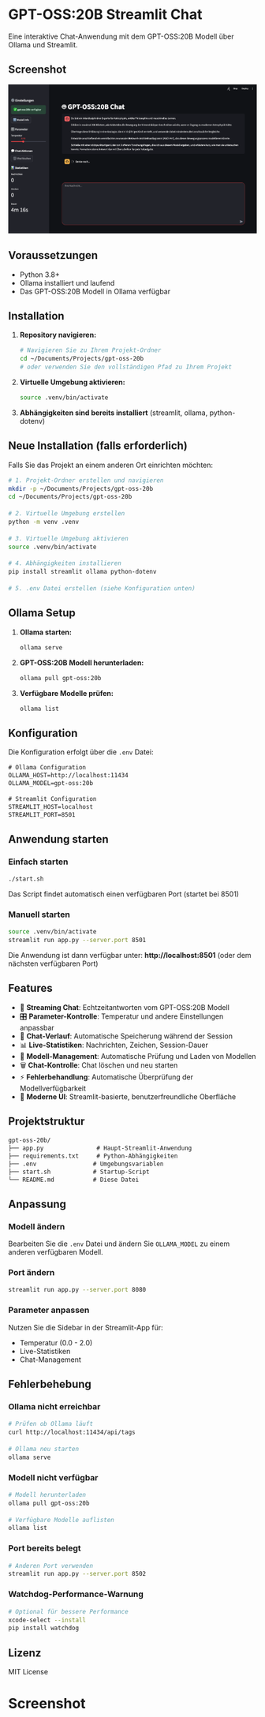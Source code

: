 # GPT-OSS:20B Streamlit Chat

Eine interaktive Chat-Anwendung mit dem GPT-OSS:20B Modell über Ollama und Streamlit.

## Screenshot

![GPT-OSS:20B Chat Interface](_Project/Screenshot.png)

## Voraussetzungen

- Python 3.8+
- Ollama installiert und laufend
- Das GPT-OSS:20B Modell in Ollama verfügbar

## Installation

1. **Repository navigieren:**
   ```bash
   # Navigieren Sie zu Ihrem Projekt-Ordner
   cd ~/Documents/Projects/gpt-oss-20b
   # oder verwenden Sie den vollständigen Pfad zu Ihrem Projekt
   ```

2. **Virtuelle Umgebung aktivieren:**
   ```bash
   source .venv/bin/activate
   ```

3. **Abhängigkeiten sind bereits installiert** (streamlit, ollama, python-dotenv)

## Neue Installation (falls erforderlich)

Falls Sie das Projekt an einem anderen Ort einrichten möchten:

```bash
# 1. Projekt-Ordner erstellen und navigieren
mkdir -p ~/Documents/Projects/gpt-oss-20b
cd ~/Documents/Projects/gpt-oss-20b

# 2. Virtuelle Umgebung erstellen
python -m venv .venv

# 3. Virtuelle Umgebung aktivieren
source .venv/bin/activate

# 4. Abhängigkeiten installieren
pip install streamlit ollama python-dotenv

# 5. .env Datei erstellen (siehe Konfiguration unten)
```

## Ollama Setup

1. **Ollama starten:**
   ```bash
   ollama serve
   ```

2. **GPT-OSS:20B Modell herunterladen:**
   ```bash
   ollama pull gpt-oss:20b
   ```

3. **Verfügbare Modelle prüfen:**
   ```bash
   ollama list
   ```

## Konfiguration

Die Konfiguration erfolgt über die `.env` Datei:

```env
# Ollama Configuration
OLLAMA_HOST=http://localhost:11434
OLLAMA_MODEL=gpt-oss:20b

# Streamlit Configuration  
STREAMLIT_HOST=localhost
STREAMLIT_PORT=8501
```

## Anwendung starten

### Einfach starten
```bash
./start.sh
```
Das Script findet automatisch einen verfügbaren Port (startet bei 8501)

### Manuell starten
```bash
source .venv/bin/activate
streamlit run app.py --server.port 8501
```

Die Anwendung ist dann verfügbar unter: **http://localhost:8501** (oder dem nächsten verfügbaren Port)

## Features

- 🤖 **Streaming Chat**: Echtzeitantworten vom GPT-OSS:20B Modell
- 🎛️ **Parameter-Kontrolle**: Temperatur und andere Einstellungen anpassbar
- 💬 **Chat-Verlauf**: Automatische Speicherung während der Session
- 📊 **Live-Statistiken**: Nachrichten, Zeichen, Session-Dauer
- 🔄 **Modell-Management**: Automatische Prüfung und Laden von Modellen
- 🗑️ **Chat-Kontrolle**: Chat löschen und neu starten
- ⚡ **Fehlerbehandlung**: Automatische Überprüfung der Modellverfügbarkeit
- 🎨 **Moderne UI**: Streamlit-basierte, benutzerfreundliche Oberfläche

## Projektstruktur

```
gpt-oss-20b/
├── app.py               # Haupt-Streamlit-Anwendung
├── requirements.txt     # Python-Abhängigkeiten
├── .env                # Umgebungsvariablen
├── start.sh            # Startup-Script
└── README.md           # Diese Datei
```

## Anpassung

### Modell ändern
Bearbeiten Sie die `.env` Datei und ändern Sie `OLLAMA_MODEL` zu einem anderen verfügbaren Modell.

### Port ändern
```bash
streamlit run app.py --server.port 8080
```

### Parameter anpassen
Nutzen Sie die Sidebar in der Streamlit-App für:
- Temperatur (0.0 - 2.0)
- Live-Statistiken
- Chat-Management

## Fehlerbehebung

### Ollama nicht erreichbar
```bash
# Prüfen ob Ollama läuft
curl http://localhost:11434/api/tags

# Ollama neu starten
ollama serve
```

### Modell nicht verfügbar
```bash
# Modell herunterladen
ollama pull gpt-oss:20b

# Verfügbare Modelle auflisten  
ollama list
```

### Port bereits belegt
```bash
# Anderen Port verwenden
streamlit run app.py --server.port 8502
```

### Watchdog-Performance-Warnung
```bash
# Optional für bessere Performance
xcode-select --install
pip install watchdog
```

## Lizenz

MIT License

# Screenshot
